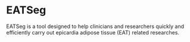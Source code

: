 # EATSeg
EATSeg is a tool designed to help clinicians and researchers quickly and efficiently carry out epicardia adipose tissue (EAT) related researches.
